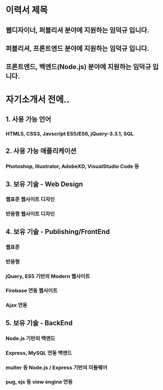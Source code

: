 # 이력서 제목
## 웹디자이너, 퍼블리셔 분야에 지원하는 임덕규 입니다.
## 퍼블리셔, 프론트엔드 분야에 지원하는 임덕규 입니다.
## 프론트엔드, 백엔드(Node.js) 분야에 지원하는 임덕규 입니다.

# 자기소개서 전에..
## 1. 사용 가능 언어
### HTML5, CSS3, Javscript ES5/ES6, jQuery-3.3.1, SQL

## 2. 사용 가능 애플리케이션
### Photoshop, Illustrator, AdobeXD, VisualStudio Code 등

## 3. 보유 기술 - Web Design
### 웹표준 웹사이트 디자인
### 반응형 웹사이트 디자인

## 4. 보유 기술 - Publishing/FrontEnd
### 웹표준
### 반응형
### jQuery, ES5 기반의 Modern 웹사이트
### Firebase 연동 웹사이트
### Ajax 연동

## 5. 보유 기술 - BackEnd
### Node.js 기반의 백앤드
### Express, MySQL 연동 백앤드
### multer 등 Node.js / Express 기반의 미들웨어
### pug, ejs 등 view engine 연동